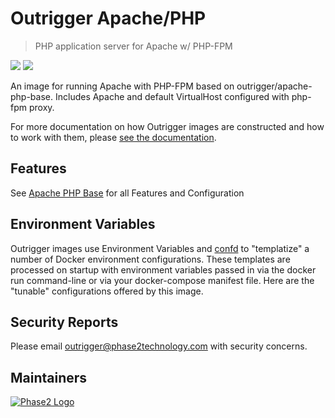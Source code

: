 # Outrigger Apache/PHP

> PHP application server for Apache w/ PHP-FPM

[![](https://images.microbadger.com/badges/version/outrigger/apache-php:php70.svg)](https://microbadger.com/images/outrigger/apache-php:php70 "Get your own version badge on microbadger.com")
[![](https://images.microbadger.com/badges/image/outrigger/apache-php:php70.svg)](https://microbadger.com/images/outrigger/apache-php:php70 "Get your own image badge on microbadger.com")

An image for running Apache with PHP-FPM based on outrigger/apache-php-base. Includes Apache and default VirtualHost configured
with php-fpm proxy.

For more documentation on how Outrigger images are constructed and how to work with them, please [see the documentation](http://docs.outrigger.sh/).

## Features

See [Apache PHP Base](https://github.com/phase2/docker-apache-php-base) for all Features and Configuration

## Environment Variables

Outrigger images use Environment Variables and [confd](https://github.com/kelseyhightower/confd)
to "templatize" a number of Docker environment configurations. These templates are
processed on startup with environment variables passed in via the docker run
command-line or via your docker-compose manifest file. Here are the "tunable"
configurations offered by this image.

## Security Reports

Please email outrigger@phase2technology.com with security concerns.

## Maintainers

[![Phase2 Logo](https://s3.amazonaws.com/phase2.public/logos/phase2-logo.png)](https://www.phase2technology.com)
